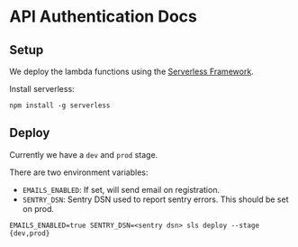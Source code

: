 # API Authentication Docs

## Setup

We deploy the lambda functions using the [Serverless Framework](https://www.serverless.com/framework/docs/).

Install serverless:

```
npm install -g serverless
```


## Deploy

Currently we have a `dev` and `prod` stage.

There are two environment variables:
 * `EMAILS_ENABLED`: If set, will send email on registration.
 * `SENTRY_DSN`: Sentry DSN used to report sentry errors. This should be set on prod.

```
EMAILS_ENABLED=true SENTRY_DSN=<sentry dsn> sls deploy --stage {dev,prod}
```
